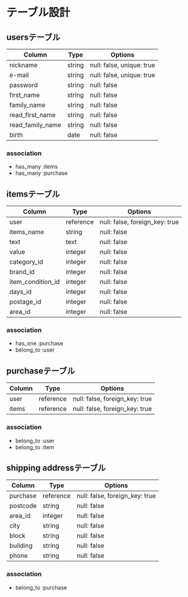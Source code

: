 # テーブル設計

## usersテーブル

| Column            | Type   | Options                   |
| ----------------- | ------ | ------------------------- |
| nickname          | string | null: false, unique: true |
| e-mail            | string | null: false, unique: true |
| password          | string | null: false               |
| first_name        | string | null: false               |
| family_name       | string | null: false               |
| read_first_name  | string | null: false               |
| read_family_name | string | null: false               |
| birth             | date   | null: false               |

### association
- has_many :items
- has_many :purchase

##  itemsテーブル

| Column            | Type      | Options                        |
| ----------------- | --------- | ------------------------------ |
| user              | reference | null: false, foreign_key: true |
| items_name        | string    | null: false                    |
| text              | text      | null: false                    |
| value             | integer   | null: false                    |
| category_id       | integer   | null: false                    |
| brand_id          | integer   | null: false                    |
| item_condition_id | integer   | null: false                    |
| days_id           | integer   | null: false                    |
| postage_id        | integer   | null: false                    |
| area_id           | integer   | null: false                    |

### association
- has_one :purchase
- belong_to :user

##  purchaseテーブル

| Column | Type      | Options                        |
| ------ | --------- | ------------------------------ |
| user   | reference | null: false, foreign_key: true |
| items  | reference | null: false, foreign_key: true |

### association
- belong_to :user
- belong_to :item

##  shipping addressテーブル

| Column   | Type      | Options                        |
| -------- | --------- | ------------------------------ |
| purchase | reference | null: false, foreign_key: true |
| postcode | string    | null: false                    |
| area_id  | integer   | null: false                    |
| city     | string    | null: false                    |
| block    | string    | null: false                    |
| building | string    | null: false                    |
| phone    | string    | null: false                    |

### association
- belong_to :purchase
